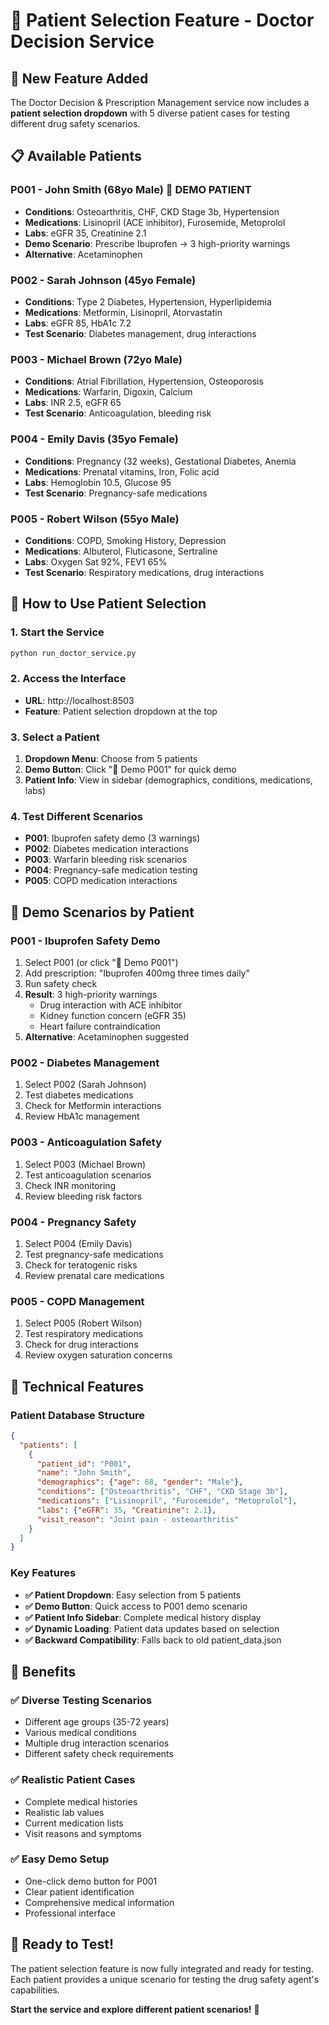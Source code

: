 # 👤 Patient Selection Feature - Doctor Decision Service

## 🎯 New Feature Added

The Doctor Decision & Prescription Management service now includes a **patient selection dropdown** with 5 diverse patient cases for testing different drug safety scenarios.

## 📋 Available Patients

### **P001 - John Smith (68yo Male)** 🎯 **DEMO PATIENT**
- **Conditions**: Osteoarthritis, CHF, CKD Stage 3b, Hypertension
- **Medications**: Lisinopril (ACE inhibitor), Furosemide, Metoprolol
- **Labs**: eGFR 35, Creatinine 2.1
- **Demo Scenario**: Prescribe Ibuprofen → 3 high-priority warnings
- **Alternative**: Acetaminophen

### **P002 - Sarah Johnson (45yo Female)**
- **Conditions**: Type 2 Diabetes, Hypertension, Hyperlipidemia
- **Medications**: Metformin, Lisinopril, Atorvastatin
- **Labs**: eGFR 85, HbA1c 7.2
- **Test Scenario**: Diabetes management, drug interactions

### **P003 - Michael Brown (72yo Male)**
- **Conditions**: Atrial Fibrillation, Hypertension, Osteoporosis
- **Medications**: Warfarin, Digoxin, Calcium
- **Labs**: INR 2.5, eGFR 65
- **Test Scenario**: Anticoagulation, bleeding risk

### **P004 - Emily Davis (35yo Female)**
- **Conditions**: Pregnancy (32 weeks), Gestational Diabetes, Anemia
- **Medications**: Prenatal vitamins, Iron, Folic acid
- **Labs**: Hemoglobin 10.5, Glucose 95
- **Test Scenario**: Pregnancy-safe medications

### **P005 - Robert Wilson (55yo Male)**
- **Conditions**: COPD, Smoking History, Depression
- **Medications**: Albuterol, Fluticasone, Sertraline
- **Labs**: Oxygen Sat 92%, FEV1 65%
- **Test Scenario**: Respiratory medications, drug interactions

## 🚀 How to Use Patient Selection

### **1. Start the Service**
```bash
python run_doctor_service.py
```

### **2. Access the Interface**
- **URL**: http://localhost:8503
- **Feature**: Patient selection dropdown at the top

### **3. Select a Patient**
1. **Dropdown Menu**: Choose from 5 patients
2. **Demo Button**: Click "🎯 Demo P001" for quick demo
3. **Patient Info**: View in sidebar (demographics, conditions, medications, labs)

### **4. Test Different Scenarios**
- **P001**: Ibuprofen safety demo (3 warnings)
- **P002**: Diabetes medication interactions
- **P003**: Warfarin bleeding risk scenarios
- **P004**: Pregnancy-safe medication testing
- **P005**: COPD medication interactions

## 🎯 Demo Scenarios by Patient

### **P001 - Ibuprofen Safety Demo**
1. Select P001 (or click "🎯 Demo P001")
2. Add prescription: "Ibuprofen 400mg three times daily"
3. Run safety check
4. **Result**: 3 high-priority warnings
   - Drug interaction with ACE inhibitor
   - Kidney function concern (eGFR 35)
   - Heart failure contraindication
5. **Alternative**: Acetaminophen suggested

### **P002 - Diabetes Management**
1. Select P002 (Sarah Johnson)
2. Test diabetes medications
3. Check for Metformin interactions
4. Review HbA1c management

### **P003 - Anticoagulation Safety**
1. Select P003 (Michael Brown)
2. Test anticoagulation scenarios
3. Check INR monitoring
4. Review bleeding risk factors

### **P004 - Pregnancy Safety**
1. Select P004 (Emily Davis)
2. Test pregnancy-safe medications
3. Check for teratogenic risks
4. Review prenatal care medications

### **P005 - COPD Management**
1. Select P005 (Robert Wilson)
2. Test respiratory medications
3. Check for drug interactions
4. Review oxygen saturation concerns

## 🔧 Technical Features

### **Patient Database Structure**
```json
{
  "patients": [
    {
      "patient_id": "P001",
      "name": "John Smith",
      "demographics": {"age": 68, "gender": "Male"},
      "conditions": ["Osteoarthritis", "CHF", "CKD Stage 3b"],
      "medications": ["Lisinopril", "Furosemide", "Metoprolol"],
      "labs": {"eGFR": 35, "Creatinine": 2.1},
      "visit_reason": "Joint pain - osteoarthritis"
    }
  ]
}
```

### **Key Features**
- **✅ Patient Dropdown**: Easy selection from 5 patients
- **✅ Demo Button**: Quick access to P001 demo scenario
- **✅ Patient Info Sidebar**: Complete medical history display
- **✅ Dynamic Loading**: Patient data updates based on selection
- **✅ Backward Compatibility**: Falls back to old patient_data.json

## 🎉 Benefits

### **✅ Diverse Testing Scenarios**
- Different age groups (35-72 years)
- Various medical conditions
- Multiple drug interaction scenarios
- Different safety check requirements

### **✅ Realistic Patient Cases**
- Complete medical histories
- Realistic lab values
- Current medication lists
- Visit reasons and symptoms

### **✅ Easy Demo Setup**
- One-click demo button for P001
- Clear patient identification
- Comprehensive medical information
- Professional interface

## 🚀 Ready to Test!

The patient selection feature is now fully integrated and ready for testing. Each patient provides a unique scenario for testing the drug safety agent's capabilities.

**Start the service and explore different patient scenarios!** 🎉
